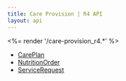 ```yaml
---
title: Care Provision | R4 API
layout: api
---
```


<%= render '/care-provision_r4.*' %>
* [CarePlan](../care-provision/care-plan)
* [NutritionOrder](../care-provision/nutrition-order)
* [ServiceRequest](../care-provision/service-request)
